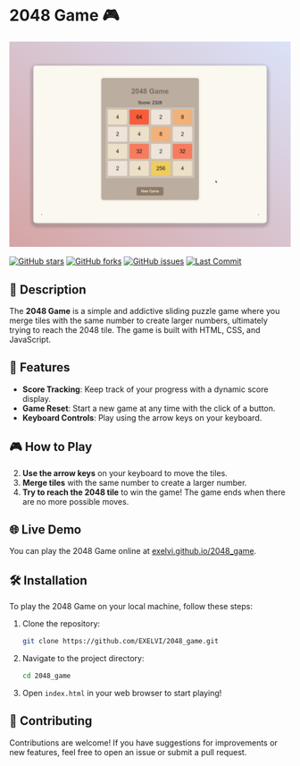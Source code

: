 # 2048 Game 🎮

![2048 Game](./screen.png)

[![GitHub stars](https://img.shields.io/github/stars/EXELVI/2048_game?style=for-the-badge)](https://github.com/EXELVI/2048_game/stargazers)
[![GitHub forks](https://img.shields.io/github/forks/EXELVI/2048_game?style=for-the-badge)](https://github.com/EXELVI/2048_game)
[![GitHub issues](https://img.shields.io/github/issues/EXELVI/2048_game?style=for-the-badge)](https://github.com/EXELVI/2048_game/issues)
[![Last Commit](https://img.shields.io/github/last-commit/EXELVI/2048_game?style=for-the-badge)](https://github.com/EXELVI/2048_game/commits/main)

## 📝 Description

The **2048 Game** is a simple and addictive sliding puzzle game where you merge tiles with the same number to create larger numbers, ultimately trying to reach the 2048 tile. The game is built with HTML, CSS, and JavaScript.

## 🚀 Features

- **Score Tracking**: Keep track of your progress with a dynamic score display.
- **Game Reset**: Start a new game at any time with the click of a button.
- **Keyboard Controls**: Play using the arrow keys on your keyboard.

## 🎮 How to Play

2. **Use the arrow keys** on your keyboard to move the tiles.
3. **Merge tiles** with the same number to create a larger number.
4. **Try to reach the 2048 tile** to win the game! The game ends when there are no more possible moves.

## 🌐 Live Demo

You can play the 2048 Game online at [exelvi.github.io/2048_game](https://exelvi.github.io/2048_game/).

## 🛠️ Installation

To play the 2048 Game on your local machine, follow these steps:

1. Clone the repository:
    ```bash
    git clone https://github.com/EXELVI/2048_game.git
    ```
2. Navigate to the project directory:
    ```bash
    cd 2048_game
    ```
3. Open `index.html` in your web browser to start playing!

## 🤝 Contributing

Contributions are welcome! If you have suggestions for improvements or new features, feel free to open an issue or submit a pull request.